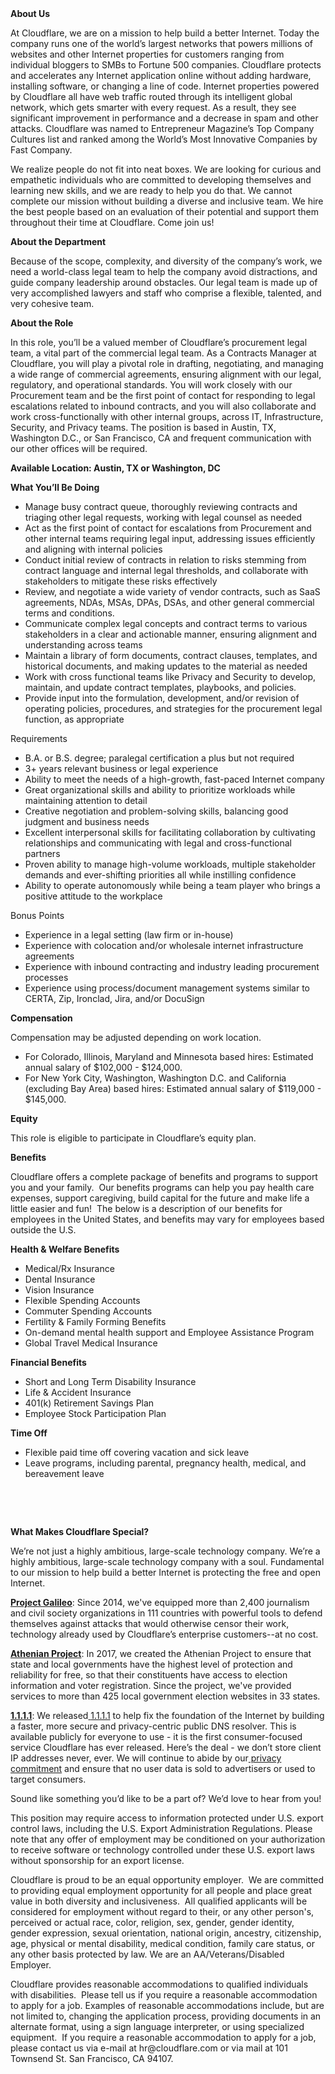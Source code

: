 <div class="content-intro">
	<div><strong>About Us</strong></div>
	<div>
		<p>At Cloudflare, we are on a mission to help build a better Internet. Today the company runs one of the world’s largest networks that powers millions of websites and other Internet properties for customers ranging from individual bloggers to SMBs to Fortune 500 companies. Cloudflare protects and accelerates any Internet application online without adding hardware, installing software, or changing a line of code. Internet properties powered by Cloudflare all have web traffic routed through its intelligent global network, which gets smarter with every request. As a result, they see significant improvement in performance and a decrease in spam and other attacks. Cloudflare was named to Entrepreneur Magazine’s Top Company Cultures list and ranked among the World’s Most Innovative Companies by Fast Company.&nbsp;</p>
		<p><span style="font-weight: 400;">We realize people do not fit into neat boxes. We are looking for curious and empathetic individuals who are committed to developing themselves and learning new skills, and we are ready to help you do that. We cannot complete our mission without building a diverse and inclusive team. We hire the best people based on an evaluation of their potential and support them throughout their time at Cloudflare. Come join us!&nbsp;</span></p>
	</div>
</div>
<p><strong>About the Department</strong></p>
<p>Because of the scope, complexity, and diversity of the company’s work, we need a world-class legal team to help the company avoid distractions, and guide company leadership around obstacles. Our legal team is made up of very accomplished lawyers and staff who comprise a flexible, talented, and very cohesive team.&nbsp;</p>
<p><strong>About the Role</strong></p>
<p>In this role, you’ll be a valued member of Cloudflare’s procurement legal team, a vital part of the commercial legal team.&nbsp;As a Contracts Manager at Cloudflare, you will play a pivotal role in drafting, negotiating, and managing a wide range of commercial agreements, ensuring alignment with our legal, regulatory, and operational standards. You will work closely with our Procurement team and be the first point of contact for responding to legal escalations related to inbound contracts, and you will also collaborate and work cross-functionally with other internal groups, across IT, Infrastructure, Security, and Privacy teams. The position is based in Austin, TX, Washington D.C., or San Francisco, CA and frequent communication with our other offices will be required.</p>
<p><strong>Available Location: Austin, TX or Washington, DC</strong></p>
<p><strong>What You’ll Be Doing</strong></p>
<ul>
	<li>Manage busy contract queue, thoroughly reviewing contracts and triaging other legal requests, working with legal counsel as needed</li>
	<li>Act as the first point of contact for escalations from Procurement and other internal teams requiring legal input, addressing issues efficiently and aligning with internal policies</li>
	<li>Conduct initial review of contracts in relation to risks stemming from contract language and internal legal thresholds, and collaborate with stakeholders to mitigate these risks effectively</li>
	<li>Review, and negotiate a wide variety of vendor contracts, such as SaaS agreements, NDAs, MSAs, DPAs, DSAs, and other general commercial terms and conditions.</li>
	<li>Communicate complex legal concepts and contract terms to various stakeholders in a clear and actionable manner, ensuring alignment and understanding across teams</li>
	<li>Maintain a library of form documents, contract clauses, templates, and historical documents, and making updates to the material as needed</li>
	<li>Work with cross functional teams like Privacy and Security to develop, maintain, and update contract templates, playbooks, and policies.&nbsp;</li>
	<li>Provide input into the formulation, development, and/or revision of operating policies, procedures, and strategies for the procurement legal function, as appropriate&nbsp;</li>
</ul>
<p>Requirements&nbsp; &nbsp; &nbsp;&nbsp;&nbsp;&nbsp;</p>
<ul>
	<li>B.A. or B.S. degree; paralegal certification a plus but not required</li>
	<li>3+ years relevant business or legal experience&nbsp;</li>
	<li>Ability to meet the needs of a high-growth, fast-paced Internet company</li>
	<li>Great organizational skills and ability to prioritize workloads while maintaining attention to detail</li>
	<li>Creative negotiation and problem-solving skills, balancing good judgment and business needs&nbsp;</li>
	<li>Excellent interpersonal skills for facilitating collaboration by cultivating relationships and communicating with legal and cross-functional partners</li>
	<li>Proven ability to manage high-volume workloads, multiple stakeholder demands and ever-shifting priorities all while instilling confidence</li>
	<li>Ability to operate autonomously while being a team player who brings a positive attitude to the workplace&nbsp;</li>
</ul>
<p>Bonus Points</p>
<ul>
	<li>Experience in a legal setting (law firm or in-house)</li>
	<li>Experience with colocation and/or wholesale internet infrastructure agreements</li>
	<li>Experience with inbound contracting and industry leading procurement processes</li>
	<li>Experience using process/document management systems similar to CERTA, Zip, Ironclad, Jira, and/or DocuSign</li>
</ul>
<p><strong>Compensation</strong></p>
<p>Compensation may be adjusted depending on work location.</p>
<ul>
	<li>For Colorado, Illinois, Maryland and Minnesota based hires: Estimated annual salary of $102,000 - $124,000.</li>
	<li>For New York City, Washington, Washington D.C. and California (excluding Bay Area) based hires: Estimated annual salary of $119,000 - $145,000.</li>
</ul>
<p><strong>Equity</strong></p>
<p>This role is eligible to participate in Cloudflare’s equity plan.</p>
<p><strong>Benefits</strong></p>
<p>Cloudflare offers a complete package of benefits and programs to support you and your family.&nbsp; Our benefits programs can help you pay health care expenses, support caregiving, build capital for the future and make life a little easier and fun!&nbsp; The below is a description of our benefits for employees in the United States, and benefits may vary for employees based outside the U.S.</p>
<p><strong>Health &amp; Welfare Benefits</strong></p>
<ul>
	<li>Medical/Rx Insurance</li>
	<li>Dental Insurance</li>
	<li>Vision Insurance</li>
	<li>Flexible Spending Accounts</li>
	<li>Commuter Spending Accounts</li>
	<li>Fertility &amp; Family Forming Benefits</li>
	<li>On-demand mental health support and Employee Assistance Program</li>
	<li>Global Travel Medical Insurance</li>
</ul>
<p><strong>Financial Benefits</strong></p>
<ul>
	<li>Short and Long Term Disability Insurance</li>
	<li>Life &amp; Accident Insurance</li>
	<li>401(k) Retirement Savings Plan</li>
	<li>Employee Stock Participation Plan</li>
</ul>
<p><strong>Time Off</strong></p>
<ul>
	<li>Flexible paid time off covering vacation and sick leave</li>
	<li>Leave programs, including parental, pregnancy health, medical, and bereavement leave</li>
</ul>
<p>&nbsp;</p>
<p>&nbsp;</p>
<div class="content-conclusion">
	<p><strong>What Makes Cloudflare Special?</strong></p>
	<p><span style="font-weight: 400;">We’re not just a highly ambitious, large-scale technology company. We’re a highly ambitious, large-scale technology company with a soul. Fundamental to our mission to help build a better Internet is protecting the free and open Internet.</span></p>
	<p><a href="https://blog.cloudflare.com/protecting-free-expression-online/"><strong>Project Galileo</strong></a><span style="font-weight: 400;">: Since 2014, we've equipped more than 2,400 journalism and civil society organizations in 111 countries with powerful tools to defend themselves against attacks that would otherwise censor their work, technology already used by Cloudflare’s enterprise customers--at no cost.</span></p>
	<p><strong><a href="https://www.cloudflare.com/athenian/">Athenian Project</a></strong><span style="font-weight: 400;">: In 2017, we created the Athenian Project to ensure that state and local governments have the highest level of protection and reliability for free, so that their constituents have access to election information and voter registration. Since the project, we've provided services to more than 425 local government election websites in 33 states.</span></p>
	<p><a href="https://1.1.1.1/"><strong>1.1.1.1</strong></a><span style="font-weight: 400;">: We released</span><a href="https://1.1.1.1/"> <span style="font-weight: 400;">1.1.1.1</span></a><span style="font-weight: 400;"> to help fix the foundation of the Internet by building a faster, more secure and privacy-centric public DNS resolver. This is available publicly for everyone to use - it is the first consumer-focused service Cloudflare has ever released. Here’s the deal - we don’t store client IP addresses never, ever. We will continue to abide by our</span><a href="https://developers.cloudflare.com/1.1.1.1/privacy/public-dns-resolver"> privacy commitment</a><span style="font-weight: 400;"> and ensure that no user data is sold to advertisers or used to target consumers.</span></p>
	<p><span style="font-weight: 400;">Sound like something you’d like to be a part of? We’d love to hear from you!</span></p>
	<p><span style="font-weight: 400;">This position may require access to information protected under U.S. export control laws, including the U.S. Export Administration Regulations. Please note that any offer of employment may be conditioned on your authorization to receive software or technology controlled under these U.S. export laws without sponsorship for an export license.</span></p>
	<p><span style="font-weight: 400;">Cloudflare is proud to be an equal opportunity employer. &nbsp;We are committed to providing equal employment opportunity for all people and place great value in both diversity and inclusiveness. &nbsp;All qualified applicants will be considered for employment without regard to their, or any other person's, perceived or actual</span> <span style="font-weight: 400;">race, color, religion, sex, gender, gender identity, gender expression, sexual orientation, national origin, ancestry, citizenship, age, physical or mental disability, medical condition, family care status, or any other basis protected by law. </span><span style="font-weight: 400;">We are an AA/Veterans/Disabled Employer.</span></p>
	<p><span style="font-weight: 400;">Cloudflare provides reasonable accommodations to qualified individuals with disabilities. &nbsp;Please tell us if you require a reasonable accommodation to apply for a job. Examples of reasonable accommodations include, but are not limited to, changing the application process, providing documents in an alternate format, using a sign language interpreter, or using specialized equipment. &nbsp;If you require a reasonable accommodation to apply for a job, please contact us via e-mail at </span><span style="font-weight: 400;">hr@cloudflare.com</span><span style="font-weight: 400;"> or via mail at 101 Townsend St. San Francisco, CA 94107.</span></p>
</div>